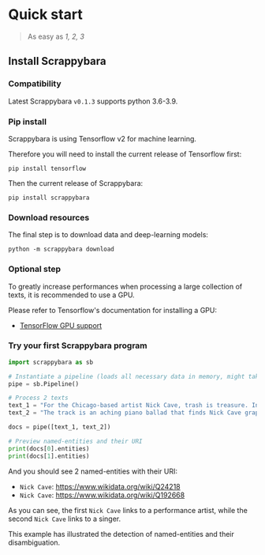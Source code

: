 # Quick start

> As easy as *1, 2, 3*

## Install Scrappybara

### Compatibility

Latest Scrappybara `v0.1.3` supports python 3.6-3.9.

### Pip install

Scrappybara is using Tensorflow v2 for machine learning.

Therefore you will need to install the current release of Tensorflow first:

```shell
pip install tensorflow
```

Then the current release of Scrappybara:

```shell
pip install scrappybara
```

### Download resources

The final step is to download data and deep-learning models:

```shell
python -m scrappybara download
```

### Optional step

To greatly increase performances when processing a large collection of texts, it is recommended to use a GPU.

Please refer to Tensorflow's documentation for installing a GPU:

* [TensorFlow GPU support](https://www.tensorflow.org/install/gpu)

### Try your first Scrappybara program 

```python
import scrappybara as sb

# Instantiate a pipeline (loads all necessary data in memory, might take few seconds)
pipe = sb.Pipeline()

# Process 2 texts
text_1 = "For the Chicago-based artist Nick Cave, trash is treasure. In his hands, the discarded detritus of everyday life becomes the foundational element of intricately layered artworks he calls Soundsuits."
text_2 = "The track is an aching piano ballad that finds Nick Cave grappling with loss, his lyrics visceral and blunt even as he keeps his piano playing and vocals soft and tender."

docs = pipe([text_1, text_2])

# Preview named-entities and their URI
print(docs[0].entities)
print(docs[1].entities)
```

And you should see 2 named-entities with their URI:
- `Nick Cave`: https://www.wikidata.org/wiki/Q24218
- `Nick Cave`: https://www.wikidata.org/wiki/Q192668  

As you can see, the first `Nick Cave` links to a performance artist, while the second `Nick Cave` links to a singer.

This example has illustrated the detection of named-entities and their disambiguation.
